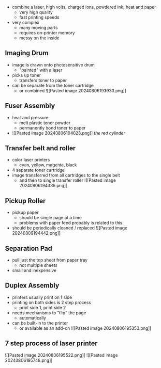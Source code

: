 - combine a laser, high volts, charged ions, powdered ink, heat and paper
	- very high quality
	- fast printing speeds
- very complex 
	- many moving parts
	- requires on-printer memory
	- messy on the inside

## Imaging Drum
- image is drawn onto photosensitive drum
	- "painted" with a laser 
- picks up toner
	- transfers toner to paper
- can be separate from the toner cartridge
	- or combined
	![[Pasted image 20240806193933.png]]
## Fuser Assembly 
- heat and pressure 
	- melt plastic toner powder
	- permanently bond toner to paper
- ![[Pasted image 20240806194023.png]]
*the red cylinder*

## Transfer belt and roller
- color laser printers
	- cyan, yellow, magenta, black
- 4 separate toner cartridge
- image transferred from all cartridges to the single belt 
	- and then to single transfer roller ![[Pasted image 20240806194339.png]]
## Pickup Roller
- pickup paper
	- should be single page at a time
	- problems with paper feed probably is related to this
- should be periodically cleaned / replaced
![[Pasted image 20240806194442.png]]

## Separation Pad
- pull just the top sheet from paper tray
	- not multiple sheets
- small and inexpensive

## Duplex Assembly
- printers usually print on 1 side
- printing on both sides is 2 step process
	- print side 1, print side 2 
- needs mechanisms to "flip" the page 
	- automatically
- can be built-in to the printer
	- or available as an add-on
![[Pasted image 20240806195353.png]]

## 7 step process of laser printer
![[Pasted image 20240806195522.png]]
![[Pasted image 20240806195748.png]]

